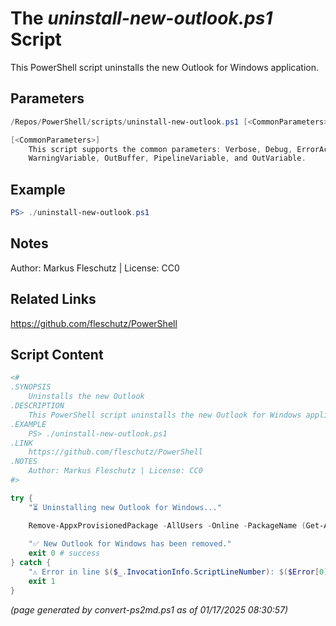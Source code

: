 The *uninstall-new-outlook.ps1* Script
===========================

This PowerShell script uninstalls the new Outlook for Windows application.

Parameters
----------
```powershell
/Repos/PowerShell/scripts/uninstall-new-outlook.ps1 [<CommonParameters>]

[<CommonParameters>]
    This script supports the common parameters: Verbose, Debug, ErrorAction, ErrorVariable, WarningAction, 
    WarningVariable, OutBuffer, PipelineVariable, and OutVariable.
```

Example
-------
```powershell
PS> ./uninstall-new-outlook.ps1

```

Notes
-----
Author: Markus Fleschutz | License: CC0

Related Links
-------------
https://github.com/fleschutz/PowerShell

Script Content
--------------
```powershell
<#
.SYNOPSIS
	Uninstalls the new Outlook
.DESCRIPTION
	This PowerShell script uninstalls the new Outlook for Windows application.
.EXAMPLE
	PS> ./uninstall-new-outlook.ps1
.LINK
	https://github.com/fleschutz/PowerShell
.NOTES
	Author: Markus Fleschutz | License: CC0
#>

try {
	"⏳ Uninstalling new Outlook for Windows..."

	Remove-AppxProvisionedPackage -AllUsers -Online -PackageName (Get-AppxPackage Microsoft.OutlookForWindows).PackageFullName
	
	"✅ New Outlook for Windows has been removed."
	exit 0 # success
} catch {
	"⚠️ Error in line $($_.InvocationInfo.ScriptLineNumber): $($Error[0])"
	exit 1
}
```

*(page generated by convert-ps2md.ps1 as of 01/17/2025 08:30:57)*
